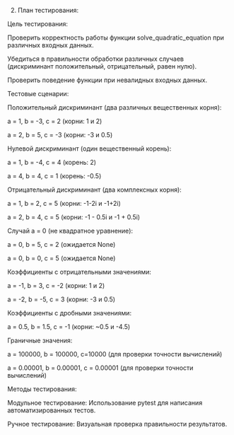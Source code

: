 2. План тестирования:

Цель тестирования:

Проверить корректность работы функции solve_quadratic_equation при различных входных данных.

Убедиться в правильности обработки различных случаев (дискриминант положительный, отрицательный, равен нулю).

Проверить поведение функции при невалидных входных данных.

Тестовые сценарии:

Положительный дискриминант (два различных вещественных корня):

a = 1, b = -3, c = 2 (корни: 1 и 2)

a = 2, b = 5, c = -3 (корни: -3 и 0.5)

Нулевой дискриминант (один вещественный корень):

a = 1, b = -4, c = 4 (корень: 2)

a = 4, b = 4, c = 1 (корень: -0.5)

Отрицательный дискриминант (два комплексных корня):

a = 1, b = 2, c = 5 (корни: -1-2i и -1+2i)

a = 2, b = 4, c = 5 (корни: -1 - 0.5i и -1 + 0.5i)

Случай a = 0 (не квадратное уравнение):

a = 0, b = 5, c = 2 (ожидается None)

a = 0, b = 0, c = 5 (ожидается None)

Коэффициенты с отрицательными значениями:

a = -1, b = 3, c = -2 (корни: 1 и 2)

a = -2, b = -5, c = 3 (корни: -3 и 0.5)

Коэффициенты с дробными значениями:

a = 0.5, b = 1.5, c = -1 (корни: ~0.5 и -4.5)

Граничные значения:

a = 100000, b = 100000, c=10000 (для проверки точности вычислений)

a = 0.00001, b = 0.00001, c = 0.00001 (для проверки точности вычислений)

Методы тестирования:

Модульное тестирование: Использование pytest для написания автоматизированных тестов.

Ручное тестирование: Визуальная проверка правильности результатов.
